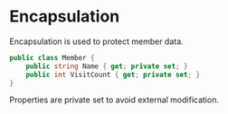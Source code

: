 # Encapsulation

Encapsulation is used to protect member data.
```csharp
public class Member {
    public string Name { get; private set; }
    public int VisitCount { get; private set; }
}
```
Properties are private set to avoid external modification.
